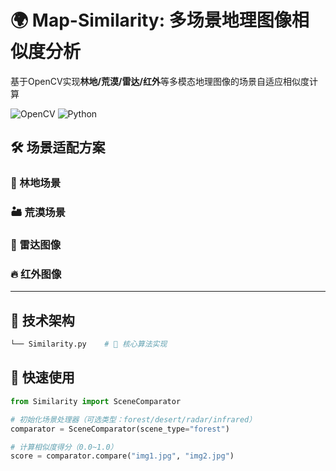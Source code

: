 # 🌍 Map-Similarity: 多场景地理图像相似度分析

基于OpenCV实现**林地/荒漠/雷达/红外**等多模态地理图像的场景自适应相似度计算

![OpenCV](https://img.shields.io/badge/OpenCV-4.8.0-blue) ![Python](https://img.shields.io/badge/Python-3.8%2B-green)

## 🛠️ 场景适配方案

### 🌳 林地场景

### 🏜️ 荒漠场景

### 📡 雷达图像

### 🔥 红外图像

---

## 📂 技术架构
```bash
└── Similarity.py    # 🧮 核心算法实现
```

## 🚀 快速使用
```python
from Similarity import SceneComparator

# 初始化场景处理器（可选类型：forest/desert/radar/infrared）
comparator = SceneComparator(scene_type="forest")

# 计算相似度得分（0.0~1.0）
score = comparator.compare("img1.jpg", "img2.jpg")
```
